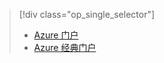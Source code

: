 > [!div class="op_single_selector"]
>- [Azure 门户](../articles/storage/storage-e2e-troubleshooting.md)
>- [Azure 经典门户](../articles/storage/storage-e2e-troubleshooting-classic-portal.md)